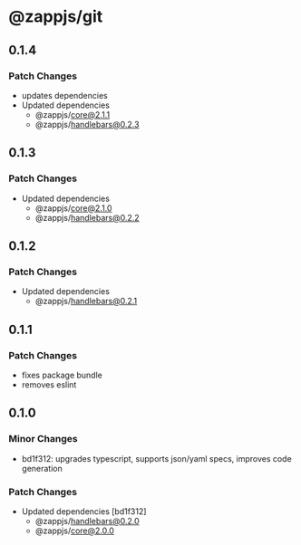 # @zappjs/git

## 0.1.4

### Patch Changes

- updates dependencies
- Updated dependencies
  - @zappjs/core@2.1.1
  - @zappjs/handlebars@0.2.3

## 0.1.3

### Patch Changes

- Updated dependencies
  - @zappjs/core@2.1.0
  - @zappjs/handlebars@0.2.2

## 0.1.2

### Patch Changes

- Updated dependencies
  - @zappjs/handlebars@0.2.1

## 0.1.1

### Patch Changes

- fixes package bundle
- removes eslint

## 0.1.0

### Minor Changes

- bd1f312: upgrades typescript, supports json/yaml specs, improves code generation

### Patch Changes

- Updated dependencies [bd1f312]
  - @zappjs/handlebars@0.2.0
  - @zappjs/core@2.0.0
